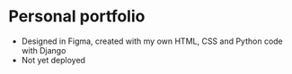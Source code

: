 # Personal portfolio

- Designed in Figma, created with my own HTML, CSS and Python code with Django
- Not yet deployed
